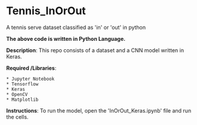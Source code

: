 # Tennis_InOrOut
A tennis serve dataset classified as 'in' or 'out' in python

**The above code is written in Python Language.**

**Description**: This repo consists of a dataset and a CNN model written in Keras.
<br/>

  **Required /Libraries**:     
  
    * Jupyter Notebook
    * Tensorflow
    * Keras
    * OpenCV
    * Matplotlib
        
  **Instructions**: 
  To run the model, open the 'InOrOut_Keras.ipynb' file and run the cells.
  
  

  



